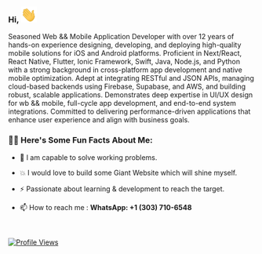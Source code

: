 ### Hi,  <img src="https://github.com/systemshock89/systemshock89/raw/main/img/Hi.gif" height="32">
Seasoned Web && Mobile Application Developer with over 12 years of hands-on experience designing, developing, and deploying high-quality  mobile solutions for iOS and Android platforms. Proficient in Next/React, React Native, Flutter, Ionic Framework, Swift, Java, Node.js, and Python with a strong background in cross-platform app development and native mobile optimization. Adept at integrating RESTful and JSON APIs, managing cloud-based backends using Firebase, Supabase, and AWS, and building robust, scalable applications. Demonstrates deep expertise in UI/UX design for wb && mobile, full-cycle app development, and end-to-end system integrations. Committed to delivering performance-driven applications that enhance user experience and align with business goals.
### 👨‍💻 Here's Some Fun Facts About Me:

- 💬 I am capable to solve working problems.

- 💥 I would love to build some Giant Website which will shine myself.

- ⚡ Passionate about learning & development to reach the target.

- 📫 How to reach me : **WhatsApp: +1 (303) 710-6548**
<br><br><br>

<a href="https://github.com/UltraDEV007/">
   <img alt="Profile Views" src="https://komarev.com/ghpvc/?username=berthutapea&style=flat-square&label=Profile+Views&color=0891b2" />
</a>

